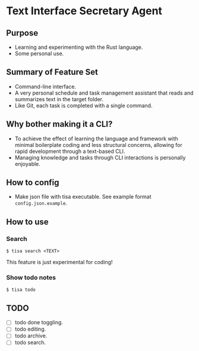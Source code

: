 # Text Interface Secretary Agent

## Purpose
- Learning and experimenting with the Rust language.
- Some personal use.

## Summary of Feature Set
- Command-line interface.
- A very personal schedule and task management assistant that reads and summarizes text in the target folder.
- Like Git, each task is completed with a single command.

## Why bother making it a CLI?
- To achieve the effect of learning the language and framework with minimal boilerplate coding and less structural concerns, allowing for rapid development through a text-based CLI.
- Managing knowledge and tasks through CLI interactions is personally enjoyable.

## How to config
- Make json file with tisa executable. See example format `config.json.example`.

## How to use

### Search
```
$ tisa search <TEXT>
```

This feature is just experimental for coding!

### Show todo notes
```
$ tisa todo
```

## TODO
- [ ] todo done toggling.
- [ ] todo editing.
- [ ] todo archive.
- [ ] todo search.
